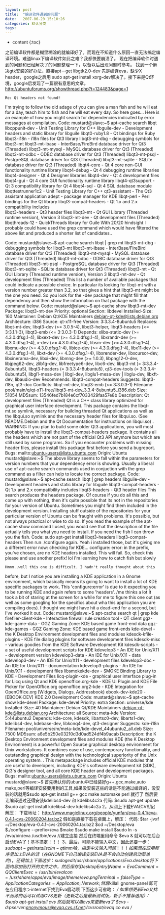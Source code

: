 ```yaml
---
layout: post
title:  "编译软件遇到的问题"
date:   2007-06-20 15:10:26
categories: 默认分类
tags:
---
```


* content
{:toc}

 之前编译软件都是糊里糊涂的就编译好了，而现在不知道什么原因一直无法搞定编译环境。难道linux下编译软件如此之难？我都快要崩溃了。
  现在把编译软件时遇到的问题和已经解决了的问题整理一下，以备以后出现问题时参考。
  找到一个解决gtk安装的好办法，直接apt－get libgtk2.0-dev
  先是编译eva，缺少X header，google之后用 sudo apt-get install xorg-dev解决了。接下来是Qt环境，google后发现了一篇很有意思的文章。
http://ubuntuforums.org/showthread.php?t=124483&page=1
  
    
    Re: Qt headers not found!
   
                      
   
  
  
  
  I'm
trying to follow the old adage of you can give a man fish and he will
eat for a day, teach him to fish and he will eat every day.   So here goes...
Here is an example of how you might search for dependencies indicated by error messages at compilation.
 Code: 
mustard@slave:~$ apt-cache search libqt
libcppunit-dev - Unit Testing Library for C++
libguile-dev - Development headers and static library for libguile
libqt0-ruby1.8 - Qt bindings for Ruby
libqt3-i18n - i18n files for Qt3 library
libqt3-mt-dbg - debugging symbols for libqt3-mt
libqt3-mt-ibase - InterBase/FireBird database driver for Qt3 (Threaded)
libqt3-mt-mysql - MySQL database driver for Qt3 (Threaded)
libqt3-mt-odbc - ODBC database driver for Qt3 (Threaded)
libqt3-mt-psql - PostgreSQL database driver for Qt3 (Threaded)
libqt3-mt-sqlite - SQLite database driver for Qt3 (Threaded)
libqt4-core - Qt 4 core non-GUI functionality runtime library
libqt4-debug - Qt 4 debugging runtime libraries
libqt4-designer - Qt 4 Designer libraries
libqt4-dev - Qt 4 development files
libqt4-gui - Qt 4 core GUI functionality runtime library
libqt4-qt3support - Qt 3 compatibility library for Qt 4
libqt4-sql - Qt 4 SQL database module
libqttestrunner1c2 - Unit Testing Library for C++
qt3-assistant - The Qt3 assistant application
adept - package manager for KDE
libqt-perl - Perl bindings for the Qt library
libqt3-compat-headers - Qt 1.x and 2.x compatibility includes                                         
libqt3-headers - Qt3 header files
libqt3-mt - Qt GUI Library (Threaded runtime version), Version 3
libqt3-mt-dev - Qt development files (Threaded)
libqthreads-12 - QuickThreads library for Guile
With 20/20 hindsight I probably could have used the grep command which
would have filtered the above list and produced a shorter list of
candidates..
 
Code:
 mustard@slave:~$ apt-cache search libqt | grep mt
libqt3-mt-dbg - debugging symbols for libqt3-mt
libqt3-mt-ibase - InterBase/FireBird database driver for Qt3 (Threaded)
libqt3-mt-mysql - MySQL database driver for Qt3 (Threaded)
libqt3-mt-odbc - ODBC database driver for Qt3 (Threaded)
libqt3-mt-psql - PostgreSQL database driver for Qt3 (Threaded)
libqt3-mt-sqlite - SQLite database driver for Qt3 (Threaded)
libqt3-mt - Qt GUI Library (Threaded runtime version), Version 3
libqt3-mt-dev - Qt development files (Threaded)
This list a number of available packages that could indicate a
possible choice. In particular its looking for libqt-mt with a version
number greater than 3.2, so that gives a hint that libqt3-mt might be
the one you need. So you look for the -dev package that might fill that
dependency and then show the information on that package with the
command below.
 Code:
 mustard@slave:~$ apt-cache show libqt3-mt-dev
Package: libqt3-mt-dev
Priority: optional
Section: libdevel
Installed-Size: 160
Maintainer: Debian Qt/KDE Maintainers <debian-qt-kde@lists.debian.org>
Architecture: i386
Source: qt-x11-free
Version: 3:3.3.4-8ubuntu5
Replaces: libqt-mt-dev, libqt3-dev (>= 3.0.5-4), libqt3-helper, libqt3-headers (<= 3:3.1.1-3), libqt3-emb (<= 3:3.0.3-1)
Depends: xlibs-static-dev (>= 4.3.0.dfsg.1-4), libxext-dev (>= 4.3.0.dfsg.1-4), libxrandr-dev (>= 4.3.0.dfsg.1-4), x-dev (>= 4.3.0.dfsg.1-4), libsm-dev (>= 4.3.0.dfsg.1-4), libxmu-dev (>= 4.3.0.dfsg.1-4), libice-dev (>= 4.3.0.dfsg.1-4), libx11-dev (>= 4.3.0.dfsg.1-4), libxt-dev (>= 4.3.0.dfsg.1-4), libxrender-dev, libxcursor-dev, libxinerama-dev, libxi-dev, libmng-dev (>= 1.0.3), libpng12-0-dev, libjpeg62-dev, zlib1g-dev, libfreetype6-dev, libc6-dev, libqt3-mt (= 3:3.3.4-8ubuntu5), libqt3-headers (= 3:3.3.4-8ubuntu5), qt3-dev-tools (= 3:3.3.4-8ubuntu5), libgl1-mesa-dev | libgl-dev, libglu1-mesa-dev | libglu-dev, libxft-dev, libaudio-dev
Recommends: libqt3-compat-headers
Suggests: libqt3-i18n, qt3-doc
Conflicts: libqt-mt-dev, libqt3-emb (<= 3:3.0.3-1)
Filename: pool/main/q/qt-x11-free/libqt3-mt-dev_3.3.4-8ubuntu5_i386.deb
Size: 51054
MD5sum: 13546fed7b184e6cf7033429faa57e8b
Description: Qt development files (Threaded)
 Qt is a C++ class library optimized for graphical user interface
 development. This package contains the libqt-mt.so symlink, necessary
 for building threaded Qt applications as well as the libqui.so symlink
 and the necessary header files for libqui.so. (See README.Debian and
 the Qt Documentation for instructions on libqui.so)
 .
 WARNING: If you plan to build some older Qt3 applications, you will
 most probably have to install the libqt3-compat-headers package. It
 contains all the headers which are not part of the official Qt3 API
 anymore but which are still used by some programs. So if you encounter
 problems with missing header files, please install this package first
 before you send a bugreport.
Bugs: mailto:ubuntu-users@lists.ubuntu.com
Origin: Ubuntu
mustard@slave:~$
The above library seems to fall within the parameters for version numbers that your dependency error is showing.
Usually a liberal use of apt-cache search commands used in conjuction
with the grep command as a filter can help to locate the correct
package.
 Code:
 mustard@slave:~$ apt-cache search libqt | grep headers
libguile-dev - Development headers and static library for libguile
libqt3-compat-headers - Qt 1.x and 2.x compatibility includes
libqt3-headers - Qt3 header files
This search produces the headers package.
Of course if you do all this and come up with nothing, then it's quite
possible that its not in the repositories for your version of Ubuntu.
Sometimes you might find them included in the development version.
Installing stuff outside of the repositories for your particular
version of Ubuntu can be fraught with problems. It's possible, but not
always practical or wise to do so.
If you read the example of the apt-cache show command I used, you would
see that the description of the file actually tells you what you need
to install. 
If you need the fish I can throw you the fish. 
 Code:
 sudo apt-get install libqt3-headers libqt3-compat-headers
Then run ./configure again.
Yeah i installed those, but it's giving me a different error now:
checking for KDE... configure: error:
in the prefix, you've chosen, are no KDE headers installed. This will fail.
So, check this please and use another prefix!
lol i'm learning how to catch fish but slowly 
  
 
  
  
  
  
  
 
  
   
   
   
   
    Hmmm..well this one is difficult. I hadn't really thought about this
before, but I notice you are installing a KDE application in a Gnome
environment, which basically means its going to want to install a lot
of KDE specific packages to work. This 'configure:error' is due to it
expecting you to be running KDE and again refers to some 'headers'.
/me thinks a lot
It took a bit of staring at the screen for a while for me to figure
this one out (as well as some googling for the specifics about wha this
application you are compiling does). I thought we might have hit a
dead-end for a second, but I've worked it out.
 Code:
 mustard@slave:~$ apt-cache search qt | grep kde
fireflier-client-kde - Interactive firewall rule creation tool - QT client
ggz-kde-game-data - GGZ Gaming Zone:  KDE based game front-end data
ggz-kde-games - GGZ Gaming Zone:  KDE based game front-ends
kde-devel - the K Desktop Environment development files and modules
kdesdk-kfile-plugins - KDE file dialog plugins for software development files
kdesdk-misc - various goodies from the KDE Software Development Kit
kdesdk-scripts - a set of useful development scripts for KDE
kdevelop3 - An IDE for Unix/X11 - development version
kdevelop3-data - An IDE for Unix/X11 - data
kdevelop3-dev - An IDE for Unix/X11 - development files
kdevelop3-doc - An IDE for Unix/X11 - documentation
kdevelop3-plugins - An IDE for Unix/X11 - development files
libsmokekde-dev - SMOKE Binding Library to KDE - Development Files
licq-plugin-kde - graphical user interface plug-in for Licq using Qt and KDE
openoffice.org-kde - KDE UI Plugin and KDE File Picker for OpenOffice.org
openoffice.org2-kde - KDE Integration for OpenOffice.org (Widgets, Dialogs, Addressbook)
ebook-dev-kde20 - [EBOOK-DEV] KDE 2.0 Development
 Code:
 mustard@slave:~$ apt-cache show kde-devel
Package: kde-devel
Priority: extra
Section: universe/kde
Installed-Size: 40
Maintainer: Debian Qt/KDE Maintainers <debian-qt-kde@lists.debian.org>
Architecture: all
Source: meta-kde
Version: 5:44ubuntu2
Depends: kde-core, kdesdk, libartsc0-dev, libarts1-dev, kdelibs4-dev, kdebase-dev, libkonq4-dev, qt3-designer
Suggests: kde-i18n
Filename: pool/universe/m/meta-kde/kde-devel_44ubuntu2_all.deb
Size: 7500
MD5sum: a6e5b250e03210d3d0ad524df4b9acab
Description: the K Desktop Environment development files and modules
 KDE (the K Desktop Environment) is a powerful Open Source graphical
 desktop environment for Unix workstations. It combines ease of use,
 contemporary functionality, and outstanding graphical design with the
 technological superiority of the Unix operating system.
 .
 This metapackage includes official KDE modules that are useful to developers,
 including KDE's software development kit (SDK), Qt3's designer tool, and all
 core KDE header and development packages.
Bugs: mailto:ubuntu-users@lists.ubuntu.com
Origin: Ubuntu
mustard@slave:~$
首先确认你的ubuntu中已经装好g++,gcc,make,auto
make,perl等编译安装要用到的工具,如果没安装这些的话是不能通过编译的，没安装的话就用$sudo apt-get install g++
gcc make automake perl 就行了
然后要让编译通过还得安装kdelibs4-dev 和 kdelibs4c2a
代码:
$sudo apt-get update
$sudo apt-get install kdelibs4-dev kdelibs4c2a
2，从网上下载EVA(CVS版）解压：
下载地址：
http://www.magiclinux.org/people/yunfan/eva-0.4.1/eva-0.4.1-cvs-20060204.tar.bz2
假如是直接下载在桌面上，解压：
代码:
$tar -jvxf ~/Desktop/eva-0.4.1-cvs-20060204.tar.bz2
$cd ~/Desktop/eva
$./configure --prefix=/eva
$make
$sudo make install
$sudo ln -s /eva/bin/eva /usr/bin/eva //建立连接
然后在终端里用命令
$eva &
就可以在后台启动EVA了！基本搞定！！！
3，最后，可能不能输入中文，因此还要一步：
$sudo apt-get install scim-qtimm
哈，搞定中文输入问题！！！
如果想在应用程序里加上EVA的话（在GNOME下自己编译安装EVA是不会自动创建启动菜单的 ），还得加上下面这步：
sudo gedit /usr/share/applications/Eva.desktop
将下面内容加到打开的文件之中，然后保存
[Desktop Entry]
Name=Eva
Comment=QQ Client
Exec=/usr/bin/eva
Icon=/usr/share/apps/eva/image/theme/eva.png
Terminal=false
Type=Application
Categories=Application;Network;
然后$killall gnome-panel
即可在应用程序＞internet下找到Eva启动项
下面这步可省略：
*/
如果想更新Eva又找不到源的话可以试用CVS更新（更新之后是最新测试版，新手不推荐选用）：
$sudo apt-get install cvs
然后就可以用cvs来更新eva了
$cvs -d:pserver:anonymous@evaq.cvs.sf.net:/cvsroot/evaq co eva
/*
        
